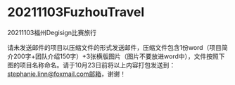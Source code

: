 # 20211103FuzhouTravel
20211103福州Degisign比赛旅行



请未发送邮件的项目以压缩文件的形式发送邮件，压缩文件包含1份word（项目简介200字+团队介绍150字）+3张横版图片（图片不要放进word中），文件按照下图的项目名称命名。请于10月23日前将以上内容打包发送到：stephanie.linn@foxmail.com邮箱，谢谢！

